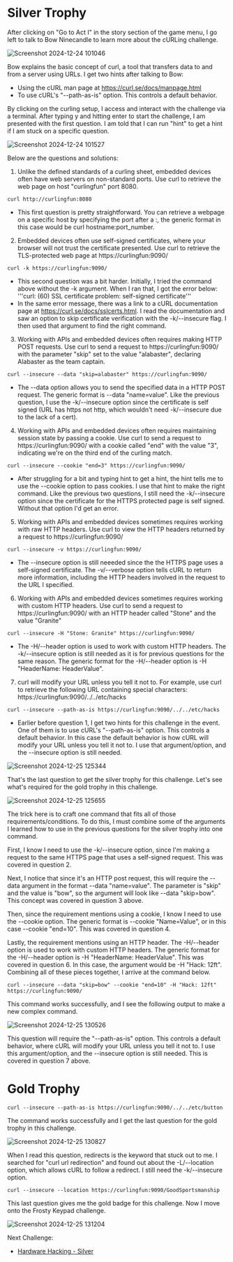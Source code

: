 # Silver Trophy

After clicking on "Go to Act I" in the story section of the game menu, I go left to talk to Bow Ninecandle to learn more about the cURLing challenge. 

![Screenshot 2024-12-24 101046](https://github.com/user-attachments/assets/3859ef6b-a885-4a26-9931-0e3a668b10b9)

Bow explains the basic concept of curl, a tool that transfers data to and from a server using URLs. I get two hints after talking to Bow:
*  Using the cURL man page at https://curl.se/docs/manpage.html
*  To use cURL's "--path-as-is" option. This controls a default behavior. 

By clicking on the curling setup, I access and interact with the challenge via a terminal. After typing y and hitting enter to start the challenge, I am presented with the first question. I am told that I can run "hint" to get a hint if I am stuck on a specific question.

![Screenshot 2024-12-24 101527](https://github.com/user-attachments/assets/be8dd99e-2cfd-41de-a21a-0f707c0362d0)

Below are the questions and solutions:

1. Unlike the defined standards of a curling sheet, embedded devices often have web servers on non-standard ports. Use curl to retrieve the web page on host "curlingfun" port 8080.

```curl http://curlingfun:8080```
* This first question is pretty straightforward. You can retrieve a webpage on a specific host by specifying the port after a :, the generic format in this case would be curl hostname:port_number.

2. Embedded devices often use self-signed certificates, where your browser will not trust the certificate presented.  Use curl to retrieve the TLS-protected web page at https://curlingfun:9090/

```curl -k https://curlingfun:9090/```
* This second question was a bit harder. Initially, I tried the command above without the -k argument. When I ran that, I got the error below:
'''curl: (60) SSL certificate problem: self-signed certificate'''
* In the same error message, there was a link to a cURL documentation page at https://curl.se/docs/sslcerts.html. I read the documentation and saw an option to skip certificate verification with the -k/--insecure flag. I then used that argument to find the right command.

3. Working with APIs and embedded devices often requires making HTTP POST requests. Use curl to send a request to https://curlingfun:9090/ with the parameter "skip" set to the value "alabaster", declaring Alabaster as the team captain.

```curl --insecure --data "skip=alabaster" https://curlingfun:9090/```
* The --data option allows you to send the specified data in a HTTP POST request. The generic format is --data "name=value". Like the previous question, I use the -k/--insecure option since the certificate is self signed (URL has https not http, which wouldn't need -k/--insecure due to the lack of a cert).

 4. Working with APIs and embedded devices often requires maintaining session state by passing a cookie.  Use curl to send a request to https://curlingfun:9090/ with a cookie called "end" with the value "3", indicating we're on the third end of the curling match.  

```curl --insecure --cookie "end=3" https://curlingfun:9090/```
* After struggling for a bit and typing hint to get a hint, the hint tells me to use the --cookie option to pass cookies. I use that hint to make the right command. Like the previous two questions, I still need the -k/--insecure option since the certificate for the HTTPS protected page is self signed. Without that option I'd get an error. 

5. Working with APIs and embedded devices sometimes requires working with raw HTTP headers.  Use curl to view the HTTP headers returned by a request to https://curlingfun:9090/

```curl --insecure -v https://curlingfun:9090/```
* The --insecure option is still neeeded since the the HTTPS page uses a self-signed certificate. The -v/--verbose option tells cURL to return more information, including the HTTP headers involved in the request to the URL I specified.

6. Working with APIs and embedded devices sometimes requires working with custom HTTP headers.  Use curl to send a request to https://curlingfun:9090/ with an HTTP header called "Stone" and the value "Granite"

```curl --insecure -H "Stone: Granite" https://curlingfun:9090/```
* The -H/--header option is used to work with custom HTTP headers. The -k/--insecure option is still needed as it is for previous questions for the same reason. The generic format for the -H/--header option is -H "HeaderName: HeaderValue".

7. curl will modify your URL unless you tell it not to.  For example, use curl to retrieve the following URL containing special characters: https://curlingfun:9090/../../etc/hacks

```curl --insecure --path-as-is https://curlingfun:9090/../../etc/hacks```
* Earlier before question 1, I get two hints for this challenge in the event. One of them is to use cURL's "--path-as-is" option. This controls a default behavior. In this case the default behavior is how cURL will modify your URL unless you tell it not to. I use that argument/option, and the --insecure option is still needed.

![Screenshot 2024-12-25 125344](https://github.com/user-attachments/assets/6ae0013e-5fc6-4b76-8a9b-d4500782bfac)

That's the last question to get the silver trophy for this challenge. Let's see what's required for the gold trophy in this challenge. 

![Screenshot 2024-12-25 125655](https://github.com/user-attachments/assets/679e9be1-0db9-41f0-9a86-4500caf438f9)

The trick here is to craft one command that fits all of those requirements/conditions. To do this, I must combine some of the arguments I learned how to use in the previous questions for the silver trophy into one command. 

First, I know I need to use the -k/--insecure option, since I'm making a request to the same HTTPS page that uses a self-signed request. This was covered in question 2.

Next, I notice that since it's an HTTP post request, this will require the --data argument in the format --data "name=value". The parameter is "skip" and the value is "bow", so the argument will look like --data "skip=bow". This concept was covered in question 3 above. 

Then, since the requirement mentions using a cookie, I know I need to use the --cookie option. The generic format is --cookie "Name=Value", or in this case --cookie "end=10". This was covered in question 4.

Lastly, the requirement mentions using an HTTP header. The -H/--header option is used to work with custom HTTP headers. The generic format for the -H/--header option is -H "HeaderName: HeaderValue". This was covered in question 6. In this case, the argument would be -H "Hack: 12ft". Combining all of these pieces together, I arrive at the command below. 

```curl --insecure --data "skip=bow" --cookie "end=10" -H "Hack: 12ft" https://curlingfun:9090/```

This command works successfully, and I see the following output to make a new complex command.

![Screenshot 2024-12-25 130526](https://github.com/user-attachments/assets/3fa06564-2d5a-42b9-a740-2cf3b5fae062)

This question will require the "--path-as-is" option. This controls a default behavior, where cURL will modify your URL unless you tell it not to. I use this argument/option, and the --insecure option is still needed. This is covered in question 7 above. 

# Gold Trophy

```curl --insecure --path-as-is https://curlingfun:9090/../../etc/button```

The command works successfully and I get the last question for the gold trophy in this challenge. 

![Screenshot 2024-12-25 130827](https://github.com/user-attachments/assets/41befc2a-2fc0-4fb0-8c35-52f235ac94bb)

When I read this question, redirects is the keyword that stuck out to me. I searched for "curl url redirection" and found out about the -L/--location option, which allows cURL to follow a redirect. I still need the -k/--insecure option.

```curl --insecure --location https://curlingfun:9090/GoodSportsmanship```

This last question gives me the gold badge for this challenge. Now I move onto the Frosty Keypad challenge. 

![Screenshot 2024-12-25 131204](https://github.com/user-attachments/assets/74c15405-4020-4200-8634-4a4b12b6e671)

Next Challenge: 
* [Hardware Hacking - Silver](https://github.com/Rockman-Blue/SANS_HHC_2024/blob/a8a920e4ff7106041084d52cfadcc38fa654accb/Act%201/Hardware-Hacking.md)
